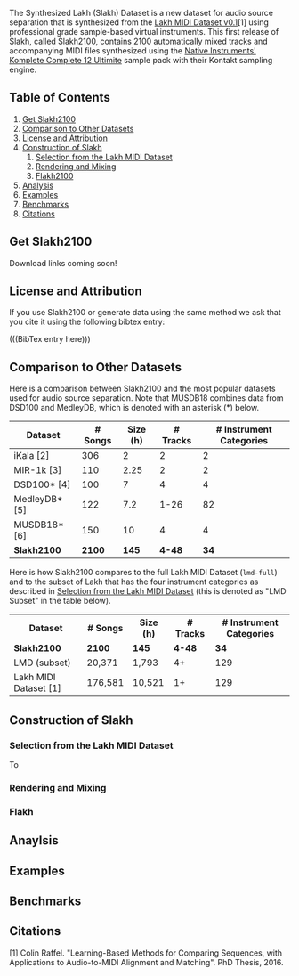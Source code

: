 The Synthesized Lakh (Slakh) Dataset is a new dataset for audio source separation that is synthesized from the [Lakh MIDI Dataset v0.1](https://colinraffel.com/projects/lmd/)[1] using professional grade sample-based virtual instruments. This first release of Slakh, called Slakh2100, contains 2100 automatically mixed tracks and accompanying MIDI files synthesized using the [Native Instruments' Komplete Complete 12 Ultimite](https://www.native-instruments.com/en/products/komplete/bundles/komplete-12-ultimate/) sample pack with their Kontakt sampling engine.


## Table of Contents

1. [Get Slakh2100](#download)
2. [Comparison to Other Datasets](#comparison)
3. [License and Attribution](#license)
4. [Construction of Slakh](#construction)
    1. [Selection from the Lakh MIDI Dataset](#selection)
    2. [Rendering and Mixing](#rendering)
    3. [Flakh2100](#flakh)
5. [Analysis](#analysis)
6. [Examples](#examples)
7. [Benchmarks](#benchmarks)
8. [Citations](#citations)
 

## Get Slakh2100 <a name="download"></a>

Download links coming soon!

## License and Attribution <a name="license"></a>
  
If you use Slakh2100 or generate data using the same method we ask that you cite it using the following bibtex entry:

(((BibTex entry here)))

## Comparison to Other Datasets <a name="comparison"></a>

Here is a comparison between Slakh2100 and the most popular datasets used for audio source separation. Note that MUSDB18 combines data from DSD100 and MedleyDB, which is denoted with an asterisk (\*) below.

| Dataset       | # Songs  | Size (h) | # Tracks | # Instrument Categories |
|---------------|----------|----------|----------|-------------------------|
| iKala [2]     | 306      | 2        | 2        | 2                       |
| MIR-1k [3]    | 110      | 2.25     | 2        | 2                       |
| DSD100* [4]   | 100      | 7        | 4        | 4                       |
| MedleyDB* [5] | 122      | 7.2      | 1-26     | 82                      |
| MUSDB18* [6]  | 150      | 10       | 4        | 4                       |
| **Slakh2100** | **2100** | **145**  | **4-48** | **34**                  |


Here is how Slakh2100 compares to the full Lakh MIDI Dataset (`lmd-full`) and to the subset of Lakh that has the four instrument categories as described in [Selection from the Lakh MIDI Dataset](#selection) (this is denoted as "LMD Subset" in the table below).

<div class="tg-wrap">
<table class="tg">
  <tr>
    <th class="tg-0pky">Dataset</th>
    <th class="tg-0pky"># Songs</th>
    <th class="tg-0pky">Size (h)</th>
    <th class="tg-0pky"># Tracks</th>
    <th class="tg-0pky"># Instrument Categories</th>
  </tr>
  <tr>
      <td class="tg-0pky"><b>Slakh2100</b></td>
      <td class="tg-0pky"><b>2100</b></td>
      <td class="tg-0pky"><b>145</b></td>
      <td class="tg-0pky"><b>4-48</b></td>
      <td class="tg-0pky"><b>34</b></td>
  </tr>
  <tr>
    <td class="tg-0pky">LMD (subset)</td>
    <td class="tg-0pky">20,371</td>
    <td class="tg-0pky">1,793<br></td>
    <td class="tg-0pky">4+<br></td>
    <td class="tg-0pky">129<br></td>
  </tr>
  <tr>
    <td class="tg-0pky">Lakh MIDI Dataset [1]</td>
    <td class="tg-0pky">176,581</td>
    <td class="tg-0pky">10,521</td>
    <td class="tg-0pky">1+<br></td>
    <td class="tg-0pky">129<br></td>
  </tr>
</table>
</div>


## Construction of Slakh <a name="construction"></a>

### Selection from the Lakh MIDI Dataset <a name="selection"></a>

To 

### Rendering and Mixing <a name="rendering"></a>

### Flakh <a name="flakh"></a>

## Anaylsis <a name="analysis"></a>

## Examples <a name="examples"></a>

## Benchmarks <a name="benchmarks"></a>


## Citations <a name="citations"></a>

[1] Colin Raffel. "Learning-Based Methods for Comparing Sequences, with Applications to Audio-to-MIDI Alignment and Matching". PhD Thesis, 2016.
